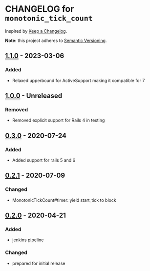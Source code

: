 # CHANGELOG for `monotonic_tick_count`

Inspired by [Keep a Changelog](https://keepachangelog.com/en/1.0.0/).

**Note:** this project adheres to [Semantic Versioning](https://semver.org/spec/v2.0.0.html).

## [1.1.0] - 2023-03-06
### Added
- Relaxed upperbound for ActiveSupport making it compatible for 7

## [1.0.0] - Unreleased
### Removed
- Removed explicit support for Rails 4 in testing

## [0.3.0] - 2020-07-24
### Added
- Added support for rails 5 and 6

## [0.2.1] - 2020-07-09
### Changed
- MonotonicTickCount#timer: yield start_tick to block

## [0.2.0] - 2020-04-21
### Added
- jenkins pipeline

### Changed
- prepared for initial release

[1.1.0]: https://github.com/Invoca/monotonic_tick_count/compare/v1.0.0...v1.1.0
[1.0.0]: https://github.com/Invoca/monotonic_tick_count/compare/v0.3.0...v1.0.0
[0.3.0]: https://github.com/Invoca/monotonic_tick_count/compare/v0.2.1...v0.3.0
[0.2.1]: https://github.com/Invoca/monotonic_tick_count/compare/v0.2.0...v0.2.1
[0.2.0]: https://github.com/Invoca/monotonic_tick_count/releases/tag/v0.2.0
